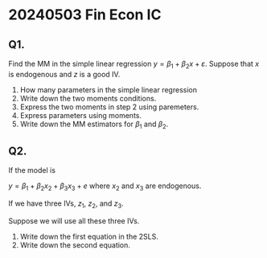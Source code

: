 # 20240503 Fin Econ IC 


## Q1. 

Find the MM in the simple linear regression $y=\beta_1+\beta_2 x + \varepsilon$. Suppose that $x$ is endogenous and  $z$ is a good IV.
1. How many parameters in the simple linear regression
2. Write down the two moments conditions. 
3. Express the two moments in step 2 using paremeters.
4. Express parameters using moments. 
5. Write down the MM estimators for $\beta_1$ and $\beta_2$. 



## Q2. 

If the model is

$y=\beta_1+\beta_2x_2+\beta_3x_3+e$
where $x_2$ and $x_3$ are endogenous. 

If we have three IVs, $z_1$, $z_2$, and $z_3$. 

Suppose we will use all these three IVs. 

1. Write down the first equation in the 2SLS.
2. Write down the second equation. 

